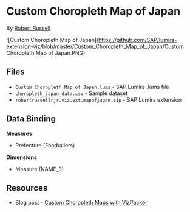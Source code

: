 Custom Choropleth Map of Japan
=================================================
By [Robert Russell](http://scn.sap.com/people/robert.russell2)<br>

![Custom Choropleth Map of Japan](https://github.com/SAP/lumira-extension-viz/blob/master/Custom_Choropleth_Map_of_Japan/Custom Choropleth Map of Japan.PNG)

Files
-----------
* `Custom Choropleth Map of Japan.lums` - SAP Lumira .lums file
* `choropleth_japan_data.csv` - Sample dataset
* `robertrussellrjr.viz.ext.mapofjapan.zip` - SAP Lumira extension

Data Binding
---------------
<strong>Measures</strong>
* Prefecture (Footballers)

<strong>Dimensions</strong>
* Measure (NAME_3)

Resources
-----------
* Blog post - [Custom Choropleth Maps with VizPacker](http://scn.sap.com/community/lumira/blog/2014/03/06/custom-choropleth-maps-with-vizpacker)
